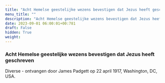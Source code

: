 ```yaml
---
title: "Acht Hemelse geestelijke wezens bevestigen dat Jezus heeft geschreven"
menu_title: ""
description: "Acht Hemelse geestelijke wezens bevestigen dat Jezus heeft geschreven"
date: 2023-09-01 06:00:01+00:781
draft: False
hidden: True
weight:
---
```

### Acht Hemelse geestelijke wezens bevestigen dat Jezus heeft geschreven

Diverse - ontvangen door James Padgett op 22 april 1917, Washington, DC, USA.
